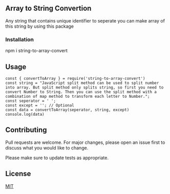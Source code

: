 ## Array to String Convertion
Any string that contains unique identifier to seperate you can make array of this string by using this package

### Installation
npm i string-to-array-convert

## Usage

```nodejs
const { convertToArray } = require('string-to-array-convert')
const string = "JavaScript split method can be used to split number into array. But split method only splits string, so first you need to convert Number to String. Then you can use the split method with a combination of map method to transform each letter to Number.";
const seperator = ' ';
const except = ''; // Optional
const data = convertToArray(seperator, string, except)
console.log(data)
```
## Contributing
Pull requests are welcome. For major changes, please open an issue first to discuss what you would like to change.

Please make sure to update tests as appropriate.

## License
[MIT](https://choosealicense.com/licenses/mit/)
